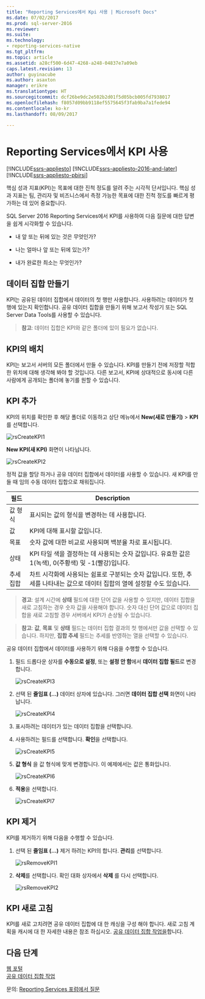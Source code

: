 ```yaml
---
title: "Reporting Services에서 Kpi 사용 | Microsoft Docs"
ms.date: 07/02/2017
ms.prod: sql-server-2016
ms.reviewer: 
ms.suite: 
ms.technology:
- reporting-services-native
ms.tgt_pltfrm: 
ms.topic: article
ms.assetid: a28cf500-6d47-4268-a248-04837e7a09eb
caps.latest.revision: 13
author: guyinacube
ms.author: asaxton
manager: erikre
ms.translationtype: HT
ms.sourcegitcommit: dcf26be9dc2e502b2d01f5d05bcb005fd7938017
ms.openlocfilehash: f8057d09bb9118ef5575645f3fab9ba7a1fede94
ms.contentlocale: ko-kr
ms.lasthandoff: 08/09/2017

---
```


# <a name="working-with-kpis-in-reporting-services"></a>Reporting Services에서 KPI 사용

[!INCLUDE[ssrs-appliesto](../includes/ssrs-appliesto.md)] [!INCLUDE[ssrs-appliesto-2016-and-later](../includes/ssrs-appliesto-2016-and-later.md)] [!INCLUDE[ssrs-appliesto-pbirsi](../includes/ssrs-appliesto-pbirs.md)]

핵심 성과 지표(KPI)는 목표에 대한 진척 정도를 알려 주는 시각적 단서입니다.  핵심 성과 지표는 팀, 관리자 및 비즈니스에서 측정 가능한 목표에 대한 진척 정도를 빠르게 평가하는 데 있어 중요합니다.   
  
SQL Server 2016 Reporting Services에서 KPI를 사용하여 다음 질문에 대한 답변을 쉽게 시각화할 수 있습니다.  
  
-   내 앞 또는 뒤에 있는 것은 무엇인가?  
  
-   나는 얼마나 앞 또는 뒤에 있는가?  
  
-   내가 완료한 최소는 무엇인가?  
  
## <a name="creating-a-dataset"></a>데이터 집합 만들기  
KPI는 공유된 데이터 집합에서 데이터의 첫 행만 사용합니다. 사용하려는 데이터가 첫 행에 있는지 확인합니다. 공유 데이터 집합을 만들기 위해 보고서 작성기 또는 SQL Server Data Tools를 사용할 수 있습니다.  
  
> **참고**: 데이터 집합은 KPI와 같은 폴더에 있이 필요가 없습니다.  
  
## <a name="placement-of-kpis"></a>KPI의 배치  
  
KPI는 보고서 서버의 모든 폴더에서 만들 수 있습니다.  KPI를 만들기 전에 저장할 적합한 위치에 대해 생각해 봐야 할 것입니다. 다른 보고서, KPI에 상대적으로 동시에 다른 사람에게 공개되는 폴더에 놓기를 원할 수 있습니다.  
  
## <a name="adding-a-kpi"></a>KPI 추가  
  
KPI의 위치를 확인한 후 해당 폴더로 이동하고 상단 메뉴에서 **New(새로 만들기)** > **KPI** 를 선택합니다.  
  
![rsCreateKPI1](../reporting-services/media/rscreatekpi1.png)  
  
**New KPI(새 KPI)** 화면이 나타납니다.  
  
![rsCreateKPI2](../reporting-services/media/rscreatekpi2.png)  
  
정적 값을 할당 하거나 공유 데이터 집합에서 데이터를 사용할 수 있습니다. 새 KPI를 만들 때 임의 수동 데이터 집합으로 채워집니다.  
  
|필드|Description|  
|---|---|  
|값 형식|  표시되는 값의 형식을 변경하는 데 사용합니다.|   
|값|KPI에 대해 표시할 값입니다.|  
|목표|숫자 값에 대한 비교로 사용되며 백분율 차로 표시됩니다.|  
|상태|KPI 타일 색을 결정하는 데 사용되는 숫자 값입니다. 유효한 값은 1(녹색), 0(주황색) 및 -1(빨강)입니다.|  
|추세 집합|차트 시각화에 사용되는 쉼표로 구분되는 숫자 값입니다. 또한, 추세를 나타내는 값으로 데이터 집합의 열에 설정할 수도 있습니다.|  
  
> **경고**: 설계 시간에 **상태** 필드에 대한 단어 값을 사용할 수 있지만, 데이터 집합을 새로 고침하는 경우 숫자 값을 사용해야 합니다. 숫자 대신 단어 값으로 데이터 집합을 새로 고침할 경우 서버에서 KPI가 손상될 수 있습니다.  
  
> **참고**: **값**, **목표** 및 **상태** 필드는 데이터 집합 결과의 첫 행에서만 값을 선택할 수 있습니다. 하지만, **집합 추세** 필드는 추세를 반영하는 열을 선택할 수 있습니다.  
  
공유 데이터 집합에서 데이터를 사용하기 위해 다음을 수행할 수 있습니다.  
  
1.  필드 드롭다운 상자를 **수동으로 설정**, 또는 **설정 안 함**에서 **데이터 집합 필드**로 변경합니다.  
  
    ![rsCreateKPI3](../reporting-services/media/rscreatekpi3.png)  
  
2.  선택 된 **줄임표 (...)**  데이터 상자에 있습니다. 그러면 **데이터 집합 선택** 화면이 나타납니다.  
  
    ![rsCreateKPI4](../reporting-services/media/rscreatekpi4.png)  
  
3.  표시하려는 데이터가 있는 데이터 집합을 선택합니다.  
  
4.  사용하려는 필드를 선택합니다. **확인**을 선택합니다.  
  
    ![rsCreateKPI5](../reporting-services/media/rscreatekpi5.png)  
  
5.  **값 형식** 을 값 형식에 맞게 변경합니다. 이 예제에서는 값은 통화입니다.  
  
    ![rsCreateKPI6](../reporting-services/media/rscreatekpi6.png)  
  
6.  **적용**을 선택합니다.  
  
    ![rsCreateKPI7](../reporting-services/media/rscreatekpi7.png)  
  
## <a name="removing-a-kpi"></a>KPI 제거  
  
KPI를 제거하기 위해 다음을 수행할 수 있습니다.  
  
1.  선택 된 **줄임표 (...)**  제거 하려는 KPI의 합니다. **관리**를 선택합니다.  
  
    ![rsRemoveKPI1](../reporting-services/media/rsremovekpi1.png)  
  
2.  **삭제**를 선택합니다. 확인 대화 상자에서 **삭제** 를 다시 선택합니다.  
  
    ![rsRemoveKPI2](../reporting-services/media/rsremovekpi2.png)  
  
## <a name="refreshing-a-kpi"></a>KPI 새로 고침  
  
KPI를 새로 고치려면 공유 데이터 집합에 대 한 캐싱을 구성 해야 합니다. 새로 고침 계획을 캐시에 대 한 자세한 내용은 참조 하십시오. [공유 데이터 집합 작업을](../reporting-services/work-with-shared-datasets-web-portal.md)합니다.  
  
## <a name="next-steps"></a>다음 단계
  
[웹 포털](../reporting-services/web-portal-ssrs-native-mode.md)  
[공유 데이터 집합 작업](../reporting-services/work-with-shared-datasets-web-portal.md)

문의: [Reporting Services 포럼에서 질문](http://go.microsoft.com/fwlink/?LinkId=620231)
